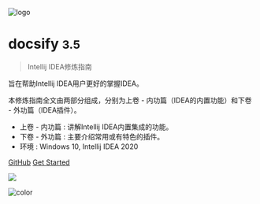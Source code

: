 <!-- _coverpage.md -->

![logo](_media/icon.svg)

# docsify <small>3.5</small>

> Intellij IDEA修炼指南

旨在帮助Intellij IDEA用户更好的掌握IDEA。

本修炼指南全文由两部分组成，分别为上卷 - 内功篇（IDEA的内置功能）和下卷 - 外功篇（IDEA插件）。

- 上卷 - 内功篇 : 讲解Intellij IDEA内置集成的功能。
- 下卷 - 外功篇 : 主要介绍常用或有特色的插件。
- 环境 : Windows 10, Intellij IDEA 2020

[GitHub](https://github.com/docsifyjs/docsify/)
[Get Started](#docsify)

<!-- 背景图片 -->

![](_media/bg.png)

<!-- 背景色 -->

![color](#f0f0f0)